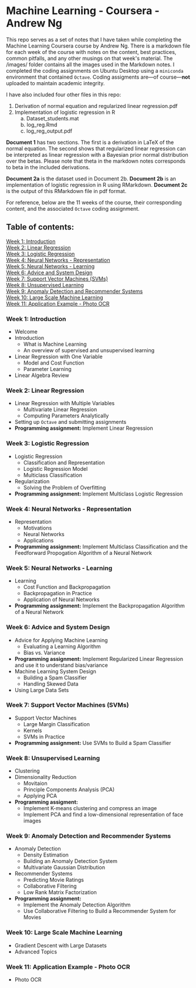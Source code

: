 # Machine Learning - Coursera - Andrew Ng

This repo serves as a set of notes that I have taken while completing the Machine Learning Coursera course by Andrew Ng. There is a markdown file for each week of the course with notes on the content, best practices, common pitfalls, and any other musings on that week's material. The /images/ folder contains all the images used in the Markdown notes. I completed the coding assignments on Ubuntu Desktop using a `miniconda` environment that contained `Octave`. Coding assigments are&mdash;of course&mdash;**not** uploaded to maintain academic integrity.

I have also included four other files in this repo:
1. Derivation of normal equation and regularized linear regression.pdf
2. Implementation of logistic regression in R  
&nbsp;&nbsp;&nbsp;&nbsp;a. Dataset_students.mat  
&nbsp;&nbsp;&nbsp;&nbsp;b. log_reg.Rmd  
&nbsp;&nbsp;&nbsp;&nbsp;c. log_reg_output.pdf

**Document 1** has two sections. The first is a derivation in LaTeX of the normal equation. The second shows that regularized linear regression can be interpreted as linear regression with a Bayesian prior normal distribution over the betas. Please note that theta in the markdown notes corresponds to beta in the included derivations.

**Document 2a** is the dataset used in Document 2b. **Document 2b** is an implementation of logistic regression in R using RMarkdown. **Document 2c** is the output of this RMarkdown file in pdf format.

For reference, below are the 11 weeks of the course, their corresponding content, and the associated `Octave` coding assignment.

## Table of contents:  
[Week 1: Introduction](#week-1-introduction)  
[Week 2: Linear Regression ](#week-2-linear-regression)  
[Week 3: Logistic Regression](#week-3-logistic-regression)  
[Week 4: Neural Networks - Representation](#week-4-neural-networks---representation)  
[Week 5: Neural Networks - Learning](#week-5-neural-networks---learning)  
[Week 6: Advice and System Design](#week-6-advice-and-system-design)  
[Week 7: Support Vector Machines (SVMs)](#week-7-support-vector-machines-svms)  
[Week 8: Unsupervised Learning](#week-8-unsupervised-learning)  
[Week 9: Anomaly Detection and Recommender Systems](#week-9-anomaly-detection-and-recommender-systems)  
[Week 10: Large Scale Machine Learning](#week-10-large-scale-machine-learning)  
[Week 11: Application Example - Photo OCR](#week-11-application-example---photo-ocr)

### Week 1: Introduction
- Welcome
- Introduction
	- What is Machine Learning
	- An overview of supervised and unsupervised learning
- Linear Regression with One Variable
	- Model and Cost Function
	- Parameter Learning
- Linear Algebra Review

### Week 2: Linear Regression
- Linear Regression with Multiple Variables
	- Multivariate Linear Regression
	- Computing Parameters Analytically
- Setting up `Octave` and submitting assignments
- **Programming assignment:** Implement Linear Regression

### Week 3: Logistic Regression
- Logistic Regression
	- Classification and Representation
	- Logistic Regression Model
	- Multiclass Classification
- Regularization
	- Solving the Problem of Overfitting
- **Programming assignment:** Implement Multiclass Logistic Regression

### Week 4: Neural Networks - Representation
- Representation
	- Motivations
	- Neural Networks
	- Applications
- **Programming assignment:** Implement Multiclass Classification and the Feedforward Propogation Algorithm of a Neural Network

### Week 5: Neural Networks - Learning
- Learning
	- Cost Function and Backpropagation
	- Backpropagation in Practice
	- Application of Neural Networks
- **Programming assignment:** Implement the Backpropagation Algorithm of a Neural Network

### Week 6: Advice and System Design
- Advice for Applying Machine Learning
	- Evaluating a Learning Algorithm
	- Bias vs. Variance
- **Programming assignment:** Implement Regularized Linear Regression and use it to understand bias/variance
- Machine Learning System Design
	- Building a Spam Classifier
	- Handling Skewed Data
- Using Large Data Sets

### Week 7: Support Vector Machines (SVMs)
- Support Vector Machines
	- Large Margin Classification
	- Kernels
	- SVMs in Practice
- **Programming assignment:** Use SVMs to Build a Spam Classifier

### Week 8: Unsupervised Learning
- Clustering
- Dimensionality Reduction
	- Movitaion
	- Principle Components Analysis (PCA)
	- Applying PCA
- **Programming assigment:**
	- Implement K-means clustering and compress an image
	- Implement PCA and find a low-dimensional representation of face images

### Week 9: Anomaly Detection and Recommender Systems
- Anomaly Detection
	- Density Estimation
	- Building an Anomaly Detection System
	- Multivariate Gaussian Distribution
- Recommender Systems
	- Predicting Movie Ratings
	- Collaborative Filtering
	- Low Rank Matrix Factorization
- **Programming assignment:**
	- Implement the Anomaly Detection Algorithm
	- Use Collaborative Filtering to Build a Recommender System for Movies

### Week 10: Large Scale Machine Learning
- Gradient Descent with Large Datasets
- Advanced Topics

### Week 11: Application Example - Photo OCR
- Photo OCR
